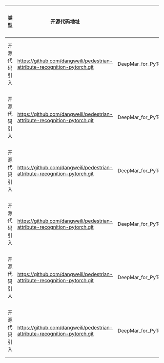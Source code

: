| 类型     | 开源代码地址                                                                    | 文件名                                          | 公网IP地址/公网URL地址/域名/邮箱地址                                     | 用途说明    |
|--------|---------------------------------------------------------------------------|----------------------------------------------|------------------------------------------------------------|---------|
| 开源代码引入 | https://github.com/dangweili/pedestrian-attribute-recognition-pytorch.git | DeepMar_for_PyTorch/baseline/model/resnet.py | https://download.pytorch.org/models/resnet18-5c106cde.pth  | 下载预训练模型 |
| 开源代码引入 | https://github.com/dangweili/pedestrian-attribute-recognition-pytorch.git | DeepMar_for_PyTorch/baseline/model/resnet.py | https://download.pytorch.org/models/resnet34-333f7ec4.pth  | 下载预训练模型 |
| 开源代码引入 | https://github.com/dangweili/pedestrian-attribute-recognition-pytorch.git | DeepMar_for_PyTorch/baseline/model/resnet.py | https://download.pytorch.org/models/resnet50-19c8e357.pth  | 下载预训练模型 |
| 开源代码引入 | https://github.com/dangweili/pedestrian-attribute-recognition-pytorch.git | DeepMar_for_PyTorch/baseline/model/resnet.py | https://download.pytorch.org/models/resnet101-5d3b4d8f.pth | 下载预训练模型 |
| 开源代码引入 | https://github.com/dangweili/pedestrian-attribute-recognition-pytorch.git | DeepMar_for_PyTorch/baseline/model/resnet.py | https://download.pytorch.org/models/resnet152-b121ed2d.pth | 下载预训练模型 |
| 开源代码引入 | https://github.com/dangweili/pedestrian-attribute-recognition-pytorch.git | DeepMar_for_PyTorch/baseline/model/resnet.py | https://download.pytorch.org/models/resnet152-b121ed2d.pth | 下载预训练模型 |
